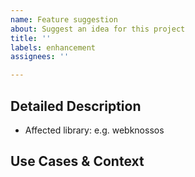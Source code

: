 ```yaml
---
name: Feature suggestion
about: Suggest an idea for this project
title: ''
labels: enhancement
assignees: ''

---
```


## Detailed Description
- Affected library: e.g. webknossos
<!--- Provide a detailed description of the change or new feature you would like to have. -->

## Use Cases & Context
<!--- Describe use cases where this feature is missing. -->
<!--- Why is this change / new feature important ?  -->
